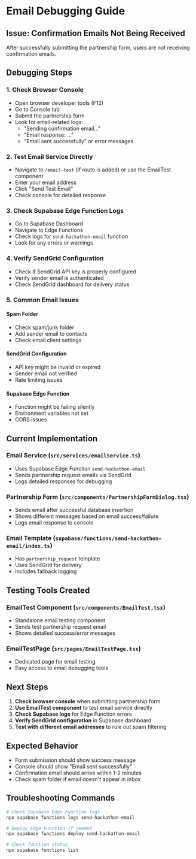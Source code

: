 # Email Debugging Guide

## Issue: Confirmation Emails Not Being Received

After successfully submitting the partnership form, users are not receiving confirmation emails.

## Debugging Steps

### 1. **Check Browser Console**
- Open browser developer tools (F12)
- Go to Console tab
- Submit the partnership form
- Look for email-related logs:
  - "Sending confirmation email..."
  - "Email response: ..."
  - "Email sent successfully" or error messages

### 2. **Test Email Service Directly**
- Navigate to `/email-test` (if route is added) or use the EmailTest component
- Enter your email address
- Click "Send Test Email"
- Check console for detailed response

### 3. **Check Supabase Edge Function Logs**
- Go to Supabase Dashboard
- Navigate to Edge Functions
- Check logs for `send-hackathon-email` function
- Look for any errors or warnings

### 4. **Verify SendGrid Configuration**
- Check if SendGrid API key is properly configured
- Verify sender email is authenticated
- Check SendGrid dashboard for delivery status

### 5. **Common Email Issues**

#### **Spam Folder**
- Check spam/junk folder
- Add sender email to contacts
- Check email client settings

#### **SendGrid Configuration**
- API key might be invalid or expired
- Sender email not verified
- Rate limiting issues

#### **Supabase Edge Function**
- Function might be failing silently
- Environment variables not set
- CORS issues

## Current Implementation

### Email Service (`src/services/emailService.ts`)
- Uses Supabase Edge Function `send-hackathon-email`
- Sends partnership request emails via SendGrid
- Logs detailed responses for debugging

### Partnership Form (`src/components/PartnershipFormDialog.tsx`)
- Sends email after successful database insertion
- Shows different messages based on email success/failure
- Logs email response to console

### Email Template (`supabase/functions/send-hackathon-email/index.ts`)
- Has `partnership_request` template
- Uses SendGrid for delivery
- Includes fallback logging

## Testing Tools Created

### EmailTest Component (`src/components/EmailTest.tsx`)
- Standalone email testing component
- Sends test partnership request email
- Shows detailed success/error messages

### EmailTestPage (`src/pages/EmailTestPage.tsx`)
- Dedicated page for email testing
- Easy access to email debugging tools

## Next Steps

1. **Check browser console** when submitting partnership form
2. **Use EmailTest component** to test email service directly
3. **Check Supabase logs** for Edge Function errors
4. **Verify SendGrid configuration** in Supabase dashboard
5. **Test with different email addresses** to rule out spam filtering

## Expected Behavior

- Form submission should show success message
- Console should show "Email sent successfully"
- Confirmation email should arrive within 1-2 minutes
- Check spam folder if email doesn't appear in inbox

## Troubleshooting Commands

```bash
# Check Supabase Edge Function logs
npx supabase functions logs send-hackathon-email

# Deploy Edge Function if needed
npx supabase functions deploy send-hackathon-email

# Check function status
npx supabase functions list
```
